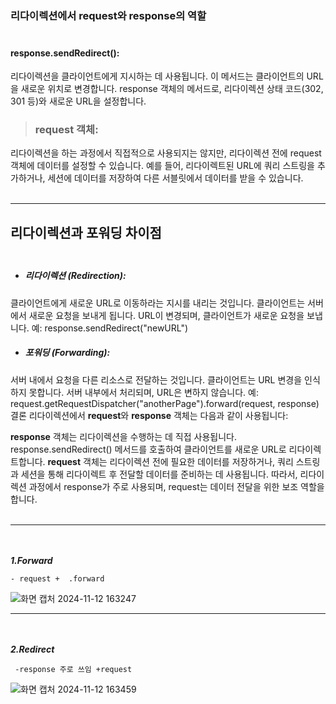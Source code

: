  ### 리다이렉션에서 request와 response의 역할 </br></br>
 #### response.sendRedirect():
리다이렉션을 클라이언트에게 지시하는 데 사용됩니다. 이 메서드는 클라이언트의 URL을 새로운 위치로 변경합니다.
response 객체의 메서드로, 리다이렉션 상태 코드(302, 301 등)와 새로운 URL을 설정합니다.
> ### request 객체:
리다이렉션을 하는 과정에서 직접적으로 사용되지는 않지만, 리다이렉션 전에 request 객체에 데이터를 설정할 수 있습니다.
예를 들어, 리다이렉트된 URL에 쿼리 스트링을 추가하거나, 세션에 데이터를 저장하여 다른 서블릿에서 데이터를 받을 수 있습니다.</br></br>

---------------------
 ## 리다이렉션과 포워딩 차이점</br></br>
* ##### 리다이렉션 (Redirection):

클라이언트에게 새로운 URL로 이동하라는 지시를 내리는 것입니다. 클라이언트는 서버에서 새로운 요청을 보내게 됩니다.
URL이 변경되며, 클라이언트가 새로운 요청을 보냅니다.
예: response.sendRedirect("newURL")</br>

* ##### 포워딩 (Forwarding):

서버 내에서 요청을 다른 리소스로 전달하는 것입니다. 클라이언트는 URL 변경을 인식하지 못합니다.
서버 내부에서 처리되며, URL은 변하지 않습니다.
예: request.getRequestDispatcher("anotherPage").forward(request, response)
결론
리다이렉션에서 **request**와 **response** 객체는 다음과 같이 사용됩니다:

**response** 객체는 리다이렉션을 수행하는 데 직접 사용됩니다. response.sendRedirect() 메서드를 호출하여 클라이언트를 새로운 URL로 리다이렉트합니다.
**request** 객체는 리다이렉션 전에 필요한 데이터를 저장하거나, 쿼리 스트링과 세션을 통해 리다이렉트 후 전달할 데이터를 준비하는 데 사용됩니다.
따라서, 리다이렉션 과정에서 response가 주로 사용되며, request는 데이터 전달을 위한 보조 역할을 합니다.</br></br>

----------------------------

</br></br>
***1.Forward***


    - request +  .forward 
![화면 캡처 2024-11-12 163247](https://github.com/user-attachments/assets/0cc660c8-346a-40ca-9c67-b81bd4be5ad5)



------------------------------------------------------------------------------------------------------------
</br></br>
***2.Redirect***

     -response 주로 쓰임 +request
![화면 캡처 2024-11-12 163459](https://github.com/user-attachments/assets/0f2f432a-d266-4390-8be9-4918ff9c4b3c)

